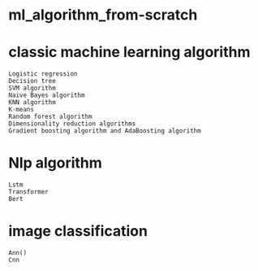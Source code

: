 # ml_algorithm_from-scratch
# classic machine learning algorithm
```Linear regression
Logistic regression
Decision tree
SVM algorithm
Naive Bayes algorithm
KNN algorithm
K-means
Random forest algorithm
Dimensionality reduction algorithms
Gradient boosting algorithm and AdaBoosting algorithm
```
# Nlp algorithm
```Rnn
Lstm
Transformer
Bert
```
# image classification
```
Ann()
Cnn
```